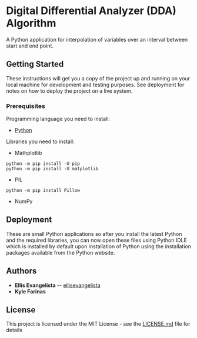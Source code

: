 # Digital Differential Analyzer (DDA) Algorithm 
A Python application for interpolation of variables over an interval between start and end point.

## Getting Started 
These instructions will get you a copy of the project up and running on your local machine for development and testing purposes. See deployment for notes on how to deploy the project on a live system.

### Prerequisites
Programming language you need to install:
* [Python](https://www.python.org/downloads/)

Libraries you need to install:
* Mathplotlib
```
python -m pip install -U pip
python -m pip install -U matplotlib
```
* PIL
```
python -m pip install Pillow
```
* NumPy

## Deployment
These are small Python applications so after you install the latest Python and the required libraries, you can now open these files using Python IDLE which is installed by default upon installation of Python using the installation packages available from the Python website.

## Authors
* **Ellis Evangelista** -- [ellisevangelista](https://github.com/ellisevangelista)
* **Kyle Farinas**

## License
This project is licensed under the MIT License - see the [LICENSE.md](LICENSE.md) file for details
